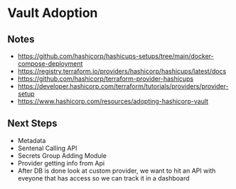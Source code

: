 # Vault Adoption

## Notes


* https://github.com/hashicorp/hashicups-setups/tree/main/docker-compose-deployment
* https://registry.terraform.io/providers/hashicorp/hashicups/latest/docs
* https://github.com/hashicorp/terraform-provider-hashicups
* https://developer.hashicorp.com/terraform/tutorials/providers/provider-setup
* https://www.hashicorp.com/resources/adopting-hashicorp-vault

## Next Steps
- Metadata
- Sentenal Calling API
- Secrets Group Adding Module
- Provider getting info from Api
- After DB is done look at custom provider, we want to hit an API with eveyone that has access so we can track it in a dashboard

